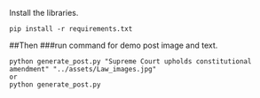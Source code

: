 Install the libraries.
```
pip install -r requirements.txt
```
##Then
###run command for demo post image and text.
```
python generate_post.py "Supreme Court upholds constitutional amendment" "../assets/Law_images.jpg"
or
python generate_post.py
```
